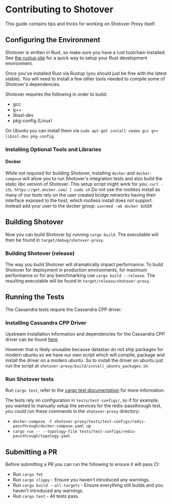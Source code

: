 # Contributing to Shotover

This guide contains tips and tricks for working on Shotover Proxy itself.

## Configuring the Environment

Shotover is written in Rust, so make sure you have a rust toolchain installed. See [the rustup site](https://rustup.rs/) for a quick way to setup your Rust development environment.

Once you've installed Rust via Rustup (you should just be fine with the latest stable). You will need to install a few other tools needed to compile some of Shotover's dependencies.

Shotover requires the following in order to build:

* gcc
* g++
* libssl-dev
* pkg-config (Linux)

On Ubuntu you can install them via `sudo apt-get install cmake gcc g++ libssl-dev pkg-config`.

### Installing Optional Tools and Libraries

#### Docker

While not required for building Shotover, installing `docker` and `docker-compose` will allow you to run Shotover's integration tests and also build the static libc version of Shotover.
This setup script might work for you: `curl -sSL https://get.docker.com/ | sudo sh`
Do not use the rootless install as many of our tests rely on the user created bridge networks having their interface exposed to the host, which rootless install does not support.
Instead add your user to the docker group: `usermod -aG docker $USER`

## Building Shotover

Now you can build Shotover by running `cargo build`. The executable will then be found in `target/debug/shotover-proxy`.

### Building Shotover (release)

The way you build Shotover will dramatically impact performance. To build Shotover for deployment in production environments, for maximum performance or for any benchmarking use `cargo build --release`. The resulting executable will be found in `target/release/shotover-proxy`.

## Running the Tests

The Cassandra tests require the Cassandra CPP driver.

### Installing Cassandra CPP Driver

Upstream installation information and dependencies for the Cassandra CPP driver can be found [here](https://docs.datastax.com/en/developer/cpp-driver/2.16/).

However that is likely unusable because datastax do not ship packages for modern ubuntu so we have our own script which will compile, package and install the driver on a modern ubuntu.
So to install the driver on ubuntu just run the script at `shotover-proxy/build/install_ubuntu_packages.sh`.

### Run Shotover tests

Run `cargo test`, refer to the [cargo test documentation](https://doc.rust-lang.org/cargo/commands/cargo-test.html) for more information.

The tests rely on configuration in `tests/test-configs/`, so if for example, you wanted to manually setup the services for the redis-passthrough test, you could run these commands in the `shotover-proxy` directory:

* `docker-compose -f shotover-proxy/tests/test-configs/redis-passthrough/docker-compose.yaml up`
* `cargo run -- --topology-file tests/test-configs/redis-passthrough/topology.yaml`

## Submitting a PR

Before submitting a PR you can run the following to ensure it will pass CI:

* Run `cargo fmt`
* Run `cargo clippy` - Ensure you haven't introduced any warnings.
* Run `cargo build --all-targets` - Ensure everything still builds and you haven't introduced any warnings.
* Run `cargo test` - All tests pass.
